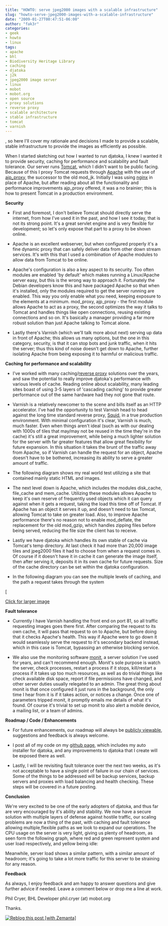 ```yaml
---
title: "HOWTO: serve jpeg2000 images with a scalable infrastructure"
slug: "howto-serve-jpeg2000-images-with-a-scalable-infrastructure"
date: "2009-01-27T00:47:51-06:00"
author: "fak3r"
categories:
- geek
- howto
- linux
tags:
- apache
- bhl
- Biodiversity Heritage Library
- caching
- djatoka
- j2k
- jpeg2000 image server
- linux
- mobot
- mobot.org
- open source
- proxy solutions
- reverse proxy
- scalable architecture
- stable infrastructure
- tomcat
- varnish
---
```


, so here I'll cover my rationale and decisions I made to provide a scalable, stable infrastructure to provide the images as efficiently as possible.




When I started sketching out how I wanted to run djatoka, I knew I wanted it to provide security, caching for performance and scalability and fault tolerance.  Our server runs [Tomcat](http://tomcat.apache.org/), which I didn't want to be public facing.  Because of this I proxy Tomcat requests through [Apache](http://httpd.apache.org/) with the use of [ajp_proxy](http://tomcat.apache.org/connectors-doc-archive/jk2/common/AJPv13.html), the successor to the old mod_jk.  Initially I was using [nginx](http://nginx.org) in place of Apache, but after reading about all the functionality and performance improvements ajp_proxy offered, it was a no brainier; this is how to present Tomcat in a production environment.



<!-- more -->


**Security**






	
  * First and foremost, I don't believe Tomcat should directly serve the internet, from how I've used it in the past, and how I see it today, that is not its strong point.  It's a great servlet engine and is very flexible for development; so let's only expose that part to a proxy to be shown online.

	
  * Apache is an excellent webserver, but when configured properly it's a fine dynamic proxy that can safely deliver data from other down stream services.  It's with this that I used a combination of Apache modules to allow data from Tomcat to be online.

	
  * Apache's configuration is also a key aspect to its security.  Too often modules are enabled 'by default' which makes running a Linux/Apache server easy, but this is the wrong way to approach it.  Fortunately the Debian developers know this and have packaged Apache so that when it's installed, only the modules required to get the server running are enabled.  This way you only enable what you need, keeping exposure to the elements at a minimum.  mod_proxy, ajp_proxy - the first module allows Apache to act as a proxy, the second optimizes the way it talks to Tomcat and handles things like open connections, reusing existing connections and so on.  It's basically a manager providing a far more robust solution than just Apache talking to Tomcat alone.

	
  * Lastly there's Varnish (which we'll talk more about next) serving up data in front of Apache; this allows us many options, but the one in this category, security, is that it can stop bots and junk traffic, when it hits the server; thus this kind of noise doesn't get down to Apache, further isolating Apache from being exposing it to harmful or malicious traffic.




**Caching for performance and scalability**






	
  * I've worked with many caching/[reverse proxy](http://en.wikipedia.org/wiki/Reverse_proxy) solutions over the years, and saw the potential to really improve djatoka's performance with various levels of cache.  Reading online about scalability, many leading sites boast of using 3-5 layers of 'cascading caching' to provide greater performance out of the same hardware had they not gone that route.

	
  * Varnish is a relatively newcomer to the scene and bills itself as an HTTP accelerator.  I've had the opportunity to test Varnish head to head against the long time standard reverse proxy, [Squid](http://www.squid-cache.org/), in a true production environment.  With minimal configuration it's clear, Varnish is much, much faster.  Even when things aren't ideal (such as with our dealing with 1000s of tiles that may/may not be reused in the time they're in the cache) it's still a great improvement, while being a much lighter solution for the server with far greater features that allow great flexibility for future expansion.  In this situation it takes the brunt of the traffic away from Apache, so if Varnish can handle the request for an object, Apache doesn't have to be bothered, increasing its ability to serve a greater amount of traffic.

	
  * The following diagram shows my real world test utilizing a site that contained mainly static HTML and images.











	
  * The next level down is Apache, which includes the modules disk_cache, file_cache and mem_cache.  Utilizing these modules allows Apache to keep it's own reserve of frequently used objects which it can query against when it gets a request, taking the load this time off of Tomcat.  If Apache has an object it serves it up, and doesn't need to tax Tomcat, allowing Tomcat to take on greater load.  Also, to improve Apache performance there's no reason not to enable mod_deflate, the replacement for the old mod_gzip, which handles zipping files before being served, reducing the file size the client has to receive.

	
  * Lastly we have djatoka which handles its own stable of cache via Tomcat's temp directory.  At last check it had more than 20,000 image tiles and jpeg2000 files it had to choose from when a request comes in.  Of course if it doesn't have it in cache it can generate the image itself, then after serving it, deposits it in its own cache for future requests.  Size of the cache directory can be set within the djatoka configuration.

	
  * In the following diagram you can see the multiple levels of caching, and the path a request takes through the system




[




[Click for larger image](http://www.gliffy.com/publish/1587073/)




**Fault tolerance**






	
  * Currently I have Varnish handling the front end on port 81, so all traffic requesting images goes there first.  After comparing the request to its own cache, it will pass that request to on to Apache, but before doing that it checks Apache's health.  This way if Apache were to go down it would seamlessly serve the request to it's secondary backend instead, which in this case is Tomcat, bypassing an otherwise blocking service.

	
  * We also use the monitoring software [monit](http://mmonit.com/monit/), a server solution I've used for years, and can't recommend enough.  Monit's sole purpose is watch the server, check processes, restart a process if it stops, kill/restart a process if it takes up too much resources, as well as do trivial things like check available disk space, report if file permissions have changed, and other server duties usually relegated to an admin.  The great thing about monit is that once configured it just runs in the background, the only time I hear from it is if it takes action, or notices a change.  Once one of parameters tripped monit, it promptly emails me details of what it's found.  Of course it's trivial to set up monit to also alert a mobile device, a mailing list, or a team of admins.




**Roadmap / Code / Enhancements**






	
  * For future enhancements, our roadmap will always be [publicly viewable](http://www.mobot.org/gemini/Issues.aspx?pi=8&m=1), suggestions and feedback is always welcome.

	
  * I post all of my code on my [github page](http://github.com/philcryer), which includes my auto installer for djatoka, and any improvements to djatoka that I create will be exposed there as well.

	
  * Lastly, I will be revisiting fault tolerance over the next two weeks, as it's not acceptable to have a single point of failure in our chain of services.  Some of the things to be addressed will be backup services, backup servers and proxies with load balancing and health checking.  These steps will be covered in a future posting.




**Conclusion**





We're very excited to be one of the early adopters of djatoka, and thus far are very encouraged by it's ability and stability.  We now have a secure solution with multiple layers of defense against hostile traffic, our scaling problems are now a thing of the past, with caching and fault tolerance allowing multiple,flexible paths as we look to expand our operations.  The CPU usage on the server is very light, giving us plenty of headroom, as seen form the following graph, where red and green represent system and user load respectively, and yellow being idle:








Meanwhile, server load shows a similar pattern, with a similar amount of headroom; it's going to take a lot more traffic for this server to be straining for any reason.







**Feedback**








As always, I enjoy feedback and am happy to answer questions and give further advice if needed.  Leave a comment below or drop me a line at work.



Phil Cryer, BHL Developer
phil.cryer (at) mobot.org

Thanks.


[![Reblog this post [with Zemanta]](http://img.zemanta.com/reblog_e.png?x-id=3f9a0b86-2e12-402a-8fe3-f6ba9ea2e16c)](http://reblog.zemanta.com/zemified/3f9a0b86-2e12-402a-8fe3-f6ba9ea2e16c/)
